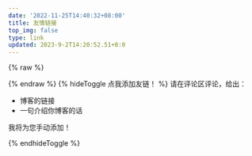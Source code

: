 ```yaml
---
date: '2022-11-25T14:40:32+08:00'
title: 友情链接
top_img: false
type: link
updated: 2023-9-2T14:20:52.51+8:0
---
```

{% raw %}

<div id="qexo-friends"></div>
<link rel="stylesheet" href="https://unpkg.com/qexo-static@1.6.0/hexo/friends.css"/>

<script src="https://unpkg.com/qexo-static@1.6.0/hexo/friends.js"></script>

<script>loadQexoFriends("qexo-friends", "https://edit.felixesintot.top")</script>

{% endraw %}
{% hideToggle 点我添加友链！ %}
请在评论区评论，给出：

+ 博客的链接
+ 一句介绍你博客的话

我将为您手动添加！

{% endhideToggle %}

